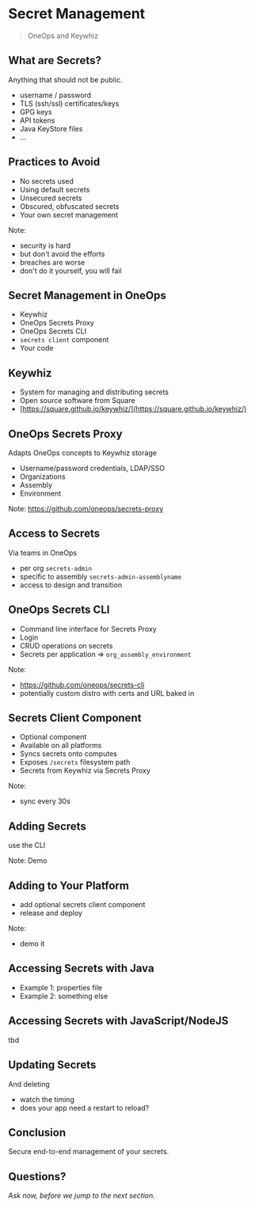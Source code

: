 # Secret Management

> OneOps and Keywhiz


## What are Secrets?

Anything that should not be public.

- username / password
- TLS (ssh/ssl) certificates/keys
- GPG keys
- API tokens
- Java KeyStore files
- ...


## Practices to Avoid

- No secrets used
- Using default secrets
- Unsecured secrets
- Obscured, obfuscated secrets
- Your own secret management

Note:
- security is hard
- but don't avoid the efforts
- breaches are worse
- don't do it yourself, you will fail


## Secret Management in OneOps

- Keywhiz
- OneOps Secrets Proxy 
- OneOps Secrets CLI
- `secrets client` component
- Your code


## Keywhiz

- System for managing and distributing secrets
- Open source software from Square
- [https://square.github.io/keywhiz/](https://square.github.io/keywhiz/)


## OneOps Secrets Proxy

Adapts OneOps concepts to Keywhiz storage

- Username/password credentials, LDAP/SSO
- Organizations
- Assembly
- Environment

Note: 
https://github.com/oneops/secrets-proxy


## Access to Secrets

Via teams in OneOps

- per org `secrets-admin`
- specific to assembly `secrets-admin-assemblyname`
- access to design and transition

## OneOps Secrets CLI

- Command line interface for Secrets Proxy
- Login
- CRUD operations on secrets
- Secrets per application => `org_assembly_environment`

Note: 
- https://github.com/oneops/secrets-cli
- potentially custom distro with certs and URL baked in


## Secrets Client Component

- Optional component
- Available on all platforms
- Syncs secrets onto computes
- Exposes `/secrets` filesystem path
- Secrets from Keywhiz via Secrets Proxy 

Note:
- sync every 30s


## Adding Secrets

use the CLI

Note:
Demo


## Adding to Your Platform

- add optional secrets client component
- release and deploy

Note:
- demo it


## Accessing Secrets with Java

- Example 1: properties file
- Example 2: something else


## Accessing Secrets with JavaScript/NodeJS

tbd


## Updating Secrets

And deleting

- watch the timing
- does your app need a restart to reload?


## Conclusion

Secure end-to-end management of your secrets.


## Questions? 

<em class="yellow">Ask now, before we jump to the next section.</em>

